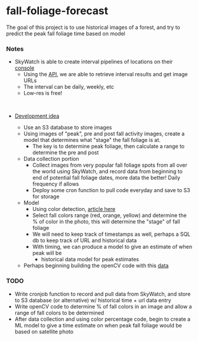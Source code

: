 # fall-foliage-forecast

The goal of this project is to use historical images of a forest, and try to predict the peak fall foliage time based on model

### Notes
- SkyWatch is able to create interval pipelines of locations on their [console](https://console.earthcache.com/)
    - Using the [API](https://api-docs.earthcache.com/#tag/intervalResults/operation/intervalResultsList), we are able to retrieve interval results and get image URLs
    - The interval can be daily, weekly, etc
    - Low-res is free!
<br/>

- <u>Development idea</u>

    - Use an S3 database to store images
    - Using images of "peak", pre and post fall activity images, create a model that determines what "stage" the fall foliage is at.
        - The key is to determine peak foliage, then calculate a range to determine the pre and post
    - Data collection portion
        - Collect images from very popular fall foliage spots from all over the world using SkyWatch, and record data from beginning to end of potential fall foliage dates, more data the better! Daily frequency if allows
        - Deploy some cron function to pull code everyday and save to S3 for storage
    - Model
        - Using color detection, [article here](https://pyimagesearch.com/2014/08/04/opencv-python-color-detection/)
        - Select fall colors range (red, orange, yellow) and determine the % of color in the photo, this will determine the "stage" of fall foliage
        - We will need to keep track of timestamps as well, perhaps a SQL db to keep track of URL and historical data
        - With timing, we can produce a model to give an estimate of when peak will be
            - historical data model for peak estimates
    - Perhaps beginning building the openCV code with this [data](https://earthobservatory.nasa.gov/collection/1692/fall-colors)

### TODO
- Write cronjob function to record and pull data from SkyWatch, and store to S3 database (or alternative) w/ historical time + url data entry
- Write openCV code to determine % of fall colors in an image and allow a range of fall colors to be determined
- After data collection and using color percentage code, begin to create a ML model to give a time estimate on when peak fall foliage would be based on satellite photo